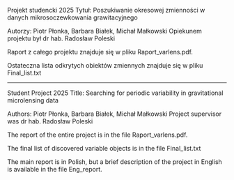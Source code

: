 Projekt studencki 2025
Tytuł: Poszukiwanie okresowej zmienności w danych mikrosoczewkowania grawitacyjnego

Autorzy: Piotr Płonka, Barbara Białek, Michał Małkowski
Opiekunem projektu był dr hab. Radosław Poleski

Raport z całego projektu znajduje się w pliku Raport_varlens.pdf.

Ostateczna lista odkrytych obiektów zmiennych znajduje się w pliku Final_list.txt

*********************************************************************************
Student Project 2025
Title: Searching for periodic variability in gravitational microlensing data

Authors: Piotr Płonka, Barbara Białek, Michał Małkowski
Project supervisor was dr hab. Radosław Poleski

The report of the entire project is in the file Raport_varlens.pdf.

The final list of discovered variable objects is in the file Final_list.txt

The main report is in Polish, but a brief description of the project in English is available in the file Eng_report.
